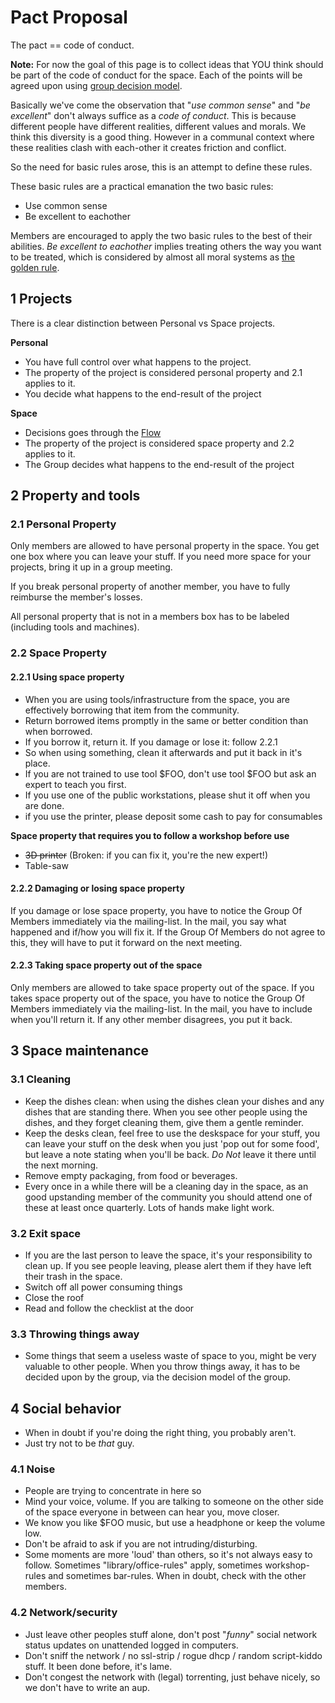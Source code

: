 # Pact Proposal

The pact == code of conduct. 

**Note:** For now the goal of this page is to collect ideas that YOU think should be part of the
code of conduct for the space. Each of the points will be agreed upon using [group decision model](../order/decision.md#members-group).

Basically we've come the observation that "*use common sense*" and "*be excellent*" don't always suffice as a *code of conduct*. This is because different people have different realities, different values and morals. We think this diversity is a good thing. However in a communal context where these realities clash with each-other it creates friction and conflict. 

So the need for basic rules arose, this is an attempt to define these rules.

These basic rules are a practical emanation the two basic rules: 
* Use common sense
* Be excellent to eachother

Members are encouraged to apply the two basic rules to the best of their abilities. *Be excellent to eachother* implies treating others the way you want to be treated, which is considered by almost all moral systems as [the golden rule](http://en.wikipedia.org/wiki/Golden_Rule).

## 1 Projects

There is a clear distinction between Personal vs Space projects.

**Personal**
 - You have full control over what happens to the project.
 - The property of the project is considered personal property and 2.1 applies to it.
 - You decide what happens to the end-result of the project

**Space**
 - Decisions goes through the [Flow](../order/flow.md)
 - The property of the project is considered space property and 2.2 applies to it.
 - The Group decides what happens to the end-result of the project

## 2 Property and tools

### 2.1 Personal Property

Only members are allowed to have personal property in the space. You get one box where you can leave your stuff. If you need more space for your projects, bring it up in a group meeting.

If you break personal property of another member, you have to fully reimburse the member's losses.

All personal property that is not in a members box has to be labeled (including tools and machines).

### 2.2 Space Property

#### 2.2.1 Using space property

 * When you are using tools/infrastructure from the space, you are effectively borrowing that item from the community. 
 * Return borrowed items promptly in the same or better condition than when borrowed.
 * If you borrow it, return it. If you damage or lose it: follow 2.2.1
 * So when using something, clean it afterwards and put it back in it's place.
 * If you  are not trained to use tool $FOO, don't use tool $FOO but ask an expert to teach you first.
 * If you use one of the public workstations, please shut it off when you are done. 
 * if you use the printer, please deposit some cash to pay for consumables

**Space property that requires you to follow a workshop before use**
 
 * ~~3D printer~~ (Broken: if you can fix it, you're the new expert!)
 * Table-saw

#### 2.2.2 Damaging or losing space property

If you damage or lose space property, you have to notice the Group Of Members immediately via the mailing-list. In the mail, you say what happened and if/how you will fix it. If the Group Of Members do not agree to this, they will have to put it forward on the next meeting.

#### 2.2.3 Taking space property out of the space

Only members are allowed to take space property out of the space. If you takes space property out of the space, you have to notice the Group Of Members immediately via the mailing-list. In the mail, you have to include when you'll return it. If any other member disagrees, you put it back.

## 3 Space maintenance

### 3.1 Cleaning

* Keep the dishes clean: when using the dishes clean your dishes and any dishes that are standing there. When you see other people using the dishes, and they forget cleaning them, give them a gentle reminder. 
* Keep the desks clean, feel free to use the deskspace for your stuff, you can leave your stuff on the desk when you just 'pop out for some food', but leave a note stating when you'll be back. _Do Not_ leave it there until the next morning. 
* Remove empty packaging, from food or beverages. 
* Every once in a while there will be a cleaning day in the space, as an good upstanding member of the community you should attend one of these at least once quarterly. Lots of hands make light work.

### 3.2 Exit space 

* If you are the last person to leave the space, it's your responsibility to clean up. If you see people leaving, please alert them if they have left their trash in the space.
* Switch off all power consuming things
* Close the roof
* Read and follow the checklist at the door

### 3.3 Throwing things away

* Some things that seem a useless waste of space to you, might be very valuable to other people. When you throw things away, it has to be decided upon by the group, via the decision model of the group.

## 4 Social behavior

* When in doubt if you're doing the right thing, you probably aren't.
* Just try not to be *that* guy. 

### 4.1 Noise

* People are trying to concentrate in here so 
 * Mind your voice, volume. If you are talking to someone on the other side of the space everyone in between can hear you, move closer.
 * We know you like $FOO music, but use a headphone or keep the volume low.
 * Don't be afraid to ask if you are not intruding/disturbing.
 * Some moments are more 'loud' than others, so it's not always easy to follow. Sometimes "library/office-rules" apply,
   sometimes workshop-rules and sometimes bar-rules. When in doubt, check with the other members.

### 4.2 Network/security

* Just leave other peoples stuff alone, don't post "*funny*" social network status updates on unattended logged in computers.
* Don't sniff the network / no ssl-strip /  rogue dhcp / random script-kiddo stuff. It been done before, it's lame.
* Don't congest the network with (legal) torrenting, just behave nicely, so we don't have to write an aup.
